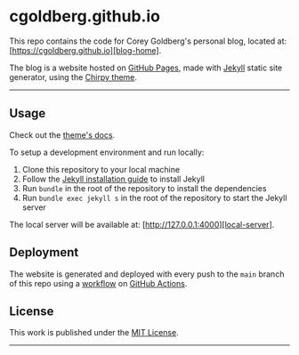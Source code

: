 # cgoldberg.github.io

This repo contains the code for Corey Goldberg's personal blog,
located at: [https://cgoldberg.github.io][blog-home].

The blog is a website hosted on [GitHub Pages][gh-pages], made with
[Jekyll][jekyll] static site generator, using the [Chirpy theme][chirpy].

----

## Usage

Check out the [theme's docs](https://github.com/cotes2020/jekyll-theme-chirpy/wiki).

To setup a development environment and run locally:

1. Clone this repository to your local machine
2. Follow the [Jekyll installation guide][jekyll-install] to install Jekyll
3. Run `bundle` in the root of the repository to install the dependencies
4. Run `bundle exec jekyll s` in the root of the repository to start the Jekyll server

The local server will be available at: [http://127.0.0.1:4000][local-server].

## Deployment

The website is generated and deployed with every push to the `main` branch
of this repo using a [workflow][gh-workflow] on [GitHub Actions][gh-actions].

## License

This work is published under the [MIT License][mit-license].

----

[blog-home]: https://cgoldberg.github.io
[chirpy]: https://github.com/cotes2020/jekyll-theme-chirpy
[gh-actions]: https://github.com/features/actions
[gh-pages]: https://pages.github.com
[gh-workflow]: https://github.com/cgoldberg/cgoldberg.github.io/actions
[jekyll]: https://jekyllrb.com
[jekyll-install]: https://jekyllrb.com/docs/installation
[local-server]: http://127.0.0.1:4000
[mit-license]: https://github.com/cgoldberg/cgoldberg.github.io/blob/main/LICENSE
